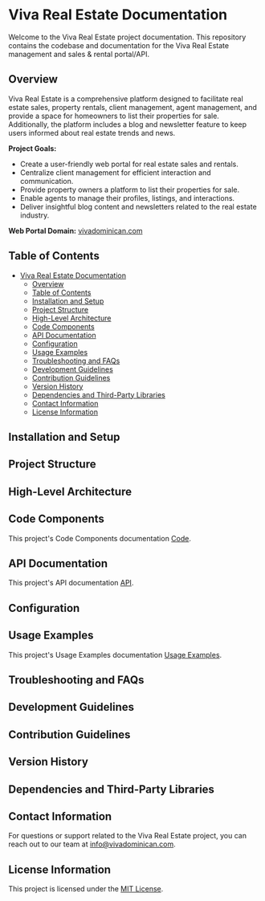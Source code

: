 # Viva Real Estate Documentation

Welcome to the Viva Real Estate project documentation. This repository contains the codebase and documentation for the Viva Real Estate management and sales & rental portal/API.

## Overview

Viva Real Estate is a comprehensive platform designed to facilitate real estate sales, property rentals, client management, agent management, and provide a space for homeowners to list their properties for sale. Additionally, the platform includes a blog and newsletter feature to keep users informed about real estate trends and news.

**Project Goals:**
- Create a user-friendly web portal for real estate sales and rentals.
- Centralize client management for efficient interaction and communication.
- Provide property owners a platform to list their properties for sale.
- Enable agents to manage their profiles, listings, and interactions.
- Deliver insightful blog content and newsletters related to the real estate industry.

**Web Portal Domain:** [vivadominican.com](https://vivadominican.com)

## Table of Contents

- [Viva Real Estate Documentation](#viva-real-estate-documentation)
  - [Overview](#overview)
  - [Table of Contents](#table-of-contents)
  - [Installation and Setup](#installation-and-setup)
  - [Project Structure](#project-structure)
  - [High-Level Architecture](#high-level-architecture)
  - [Code Components](#code-components)
  - [API Documentation](#api-documentation)
  - [Configuration](#configuration)
  - [Usage Examples](#usage-examples)
  - [Troubleshooting and FAQs](#troubleshooting-and-faqs)
  - [Development Guidelines](#development-guidelines)
  - [Contribution Guidelines](#contribution-guidelines)
  - [Version History](#version-history)
  - [Dependencies and Third-Party Libraries](#dependencies-and-third-party-libraries)
  - [Contact Information](#contact-information)
  - [License Information](#license-information)

## Installation and Setup

<!-- Provide instructions on setting up the development environment and installing dependencies. -->

## Project Structure

<!-- Describe the structure of your project's directories and files. -->

## High-Level Architecture

<!-- Explain the architectural design of the Viva Real Estate platform, highlighting key components and interactions. -->

## Code Components

<!-- Document significant code components, modules, and classes used in the project. -->
This project's Code Components documentation [Code](codebase/Code/index.md).

## API Documentation

<!-- Provide detailed API documentation for interacting with the Viva Real Estate API. -->
This project's API documentation [API](codebase/API/index.md).

## Configuration

<!-- Explain any configuration settings that affect the behavior of the platform. -->

## Usage Examples

<!-- Showcase examples of how to use different features of the Viva Real Estate platform. -->
This project's Usage Examples documentation [Usage Examples](codebase/Usage-Examples/index.md).

## Troubleshooting and FAQs

<!-- Address common issues users might encounter and provide solutions. -->

## Development Guidelines

<!-- Outline coding standards, version control practices, and collaboration guidelines for developers working on the project. -->

## Contribution Guidelines

<!-- Explain how other developers can contribute to the Viva Real Estate project. -->

## Version History

<!-- Document major changes, updates, and bug fixes in the project. -->

## Dependencies and Third-Party Libraries

<!-- List the external dependencies and libraries the project relies on. -->

## Contact Information

For questions or support related to the Viva Real Estate project, you can reach out to our team at [info@vivadominican.com](mailto:info@vivadominican.com).

## License Information

This project is licensed under the [MIT License](LICENSE).
